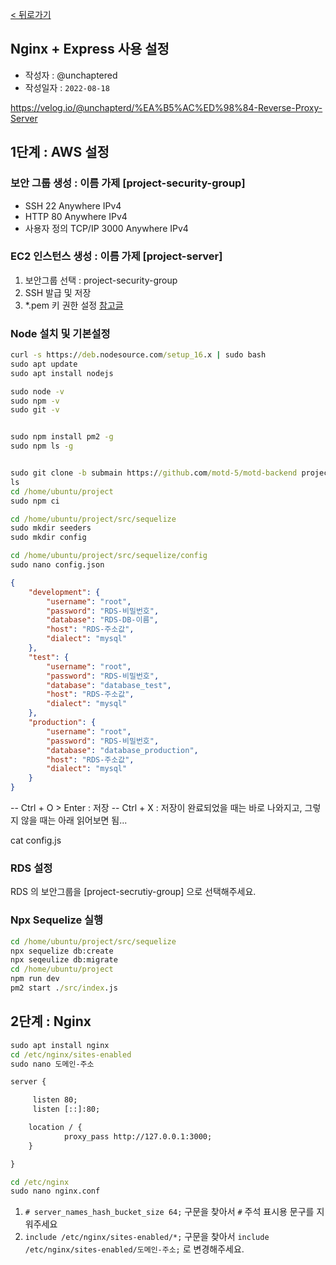 [< 뒤로가기](../README.md)

## Nginx + Express 사용 설정

-   작성자 : @unchaptered
-   작성일자 : `2022-08-18`

https://velog.io/@unchapterd/%EA%B5%AC%ED%98%84-Reverse-Proxy-Server

## 1단계 : AWS 설정

### 보안 그룹 생성 : 이름 가제 [project-security-group]

-   SSH 22 Anywhere IPv4
-   HTTP 80 Anywhere IPv4
-   사용자 정의 TCP/IP 3000 Anywhere IPv4

### EC2 인스턴스 생성 : 이름 가제 [project-server]

1. 보안그룹 선택 : project-security-group
2. SSH 발급 및 저장
3. \*.pem 키 권한 설정 [참고글](https://github.com/unchaptered/hanghae-backend-1/issues/5)

### Node 설치 및 기본설정

```cmd
curl -s https://deb.nodesource.com/setup_16.x | sudo bash
sudo apt update
sudo apt install nodejs

sudo node -v
sudo npm -v
sudo git -v


sudo npm install pm2 -g
sudo npm ls -g


sudo git clone -b submain https://github.com/motd-5/motd-backend project
ls
cd /home/ubuntu/project
sudo npm ci

cd /home/ubuntu/project/src/sequelize
sudo mkdir seeders
sudo mkdir config

cd /home/ubuntu/project/src/sequelize/config
sudo nano config.json
```

```json
{
    "development": {
        "username": "root",
        "password": "RDS-비밀번호",
        "database": "RDS-DB-이름",
        "host": "RDS-주소값",
        "dialect": "mysql"
    },
    "test": {
        "username": "root",
        "password": "RDS-비밀번호",
        "database": "database_test",
        "host": "RDS-주소값",
        "dialect": "mysql"
    },
    "production": {
        "username": "root",
        "password": "RDS-비밀번호",
        "database": "database_production",
        "host": "RDS-주소값",
        "dialect": "mysql"
    }
}
```

-- Ctrl + O > Enter : 저장 -- Ctrl + X : 저장이 완료되었을 때는 바로 나와지고, 그렇지 않을 때는 아래 읽어보면 됨...

cat config.js

### RDS 설정

RDS 의 보안그룹을 [project-secrutiy-group] 으로 선택해주세요.

### Npx Sequelize 실행

```cmd
cd /home/ubuntu/project/src/sequelize
npx sequelize db:create
npx seqeulize db:migrate
cd /home/ubuntu/project
npm run dev
pm2 start ./src/index.js
```

## 2단계 : Nginx

```cmd
sudo apt install nginx
cd /etc/nginx/sites-enabled
sudo nano 도메인-주소
```

```default
server {

	 listen 80;
   	 listen [::]:80;

	location / {
    		proxy_pass http://127.0.0.1:3000;
  	}

}
```

```cmd
cd /etc/nginx
sudo nano nginx.conf
```

1. `# server_names_hash_bucket_size 64;` 구문을 찾아서 `#` 주석 표시용 문구를 지워주세요
2. `include /etc/nginx/sites-enabled/*;` 구문을 찾아서 `include /etc/nginx/sites-enabled/도메인-주소;` 로 변경해주세요.
